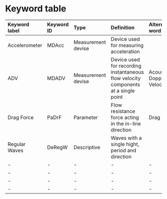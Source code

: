 # Keyword table


| Keyword label | Keyword ID | Type | Definition  | Alternative word |
|:--------------|:-----------|:-----|:------------|:-----------------|
| Accelerometer | MDAcc | Measurement devise | Device used for measuring acceleration | |
| ADV | MDADV | Measurement devise | Device used for recording instantaneous flow velocity components at a single point | Acoustic Doppler Velocimeter|
|Drag Force|PaDrF| Parameter | Flow resistance force acting in the in-line direction | Drag |
|Regular Waves| DeRegW | Descriptive | Waves with a single hight, period and direction ||
|-|-|-|-|-|
|-|-|-|-|-|
|-|-|-|-|-|
|-|-|-|-|-|
